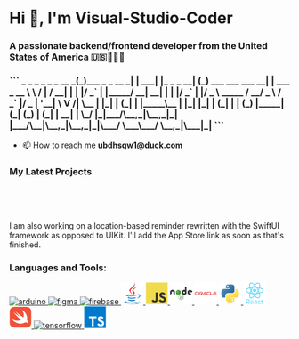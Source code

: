 <h1 align="left">Hi 👋, I'm Visual-Studio-Coder</h1>
<h3 align="left">A passionate backend/frontend developer from the United States of America 🇺🇸🗽🦅🍔</h3>
<div></div>
<h3 align="left">
       ```
       _                 _           _             _ _                           _
__   _(_)___ _   _  __ _| |      ___| |_ _   _  __| (_) ___         ___ ___   __| | ___ _ __
\ \ / | / __| | | |/ _` | |_____/ __| __| | | |/ _` | |/ _ \ _____ / __/ _ \ / _` |/ _ | '__|
 \ V /| \__ | |_| | (_| | |_____\__ | |_| |_| | (_| | | (_) |_____| (_| (_) | (_| |  __| |
  \_/ |_|___/\__,_|\__,_|_|     |___/\__|\__,_|\__,_|_|\___/       \___\___/ \__,_|\___|_|
       ```
</h3>


- 📫 How to reach me **ubdhsqw1@duck.com**

<h3 align="left">My Latest Projects</h3>

<a title="Install schoology Raycast Extension" href="https://www.raycast.com/Vaibhav-Satishkumar/schoology"><img src="https://www.raycast.com/Vaibhav-Satishkumar/schoology/install_button@2x.png?v=1.0" height="64" alt="" style="height: 64px;"></a>

<a title="Install url-shortener Raycast Extension" href="https://www.raycast.com/Vaibhav-Satishkumar/url-shortener"><img src="https://www.raycast.com/Vaibhav-Satishkumar/url-shortener/install_button@2x.png?v=1.0" height="64" alt="" style="height: 64px;"></a>

I am also working on a location-based reminder rewritten with the SwiftUI framework as opposed to UIKit. I'll add the App Store link as soon as that's finished.

<p align="left">
</p>



<h3 align="left">Languages and Tools:</h3>
<p align="left"> <a href="https://www.arduino.cc/" target="_blank" rel="noreferrer"> <img src="https://cdn.worldvectorlogo.com/logos/arduino-1.svg" alt="arduino" width="40" height="40"/> </a> <a href="https://www.figma.com/" target="_blank" rel="noreferrer"> <img src="https://www.vectorlogo.zone/logos/figma/figma-icon.svg" alt="figma" width="40" height="40"/> </a> <a href="https://firebase.google.com/" target="_blank" rel="noreferrer"> <img src="https://www.vectorlogo.zone/logos/firebase/firebase-icon.svg" alt="firebase" width="40" height="40"/> </a> <a href="https://www.java.com" target="_blank" rel="noreferrer"> <img src="https://raw.githubusercontent.com/devicons/devicon/master/icons/java/java-original.svg" alt="java" width="40" height="40"/> </a> <a href="https://developer.mozilla.org/en-US/docs/Web/JavaScript" target="_blank" rel="noreferrer"> <img src="https://raw.githubusercontent.com/devicons/devicon/master/icons/javascript/javascript-original.svg" alt="javascript" width="40" height="40"/> </a> <a href="https://nodejs.org" target="_blank" rel="noreferrer"> <img src="https://raw.githubusercontent.com/devicons/devicon/master/icons/nodejs/nodejs-original-wordmark.svg" alt="nodejs" width="40" height="40"/> </a> <a href="https://www.oracle.com/" target="_blank" rel="noreferrer"> <img src="https://raw.githubusercontent.com/devicons/devicon/master/icons/oracle/oracle-original.svg" alt="oracle" width="40" height="40"/> </a> <a href="https://www.python.org" target="_blank" rel="noreferrer"> <img src="https://raw.githubusercontent.com/devicons/devicon/master/icons/python/python-original.svg" alt="python" width="40" height="40"/> </a> <a href="https://reactjs.org/" target="_blank" rel="noreferrer"> <img src="https://raw.githubusercontent.com/devicons/devicon/master/icons/react/react-original-wordmark.svg" alt="react" width="40" height="40"/> </a> <a href="https://developer.apple.com/swift/" target="_blank" rel="noreferrer"> <img src="https://raw.githubusercontent.com/devicons/devicon/master/icons/swift/swift-original.svg" alt="swift" width="40" height="40"/> </a> <a href="https://www.tensorflow.org" target="_blank" rel="noreferrer"> <img src="https://www.vectorlogo.zone/logos/tensorflow/tensorflow-icon.svg" alt="tensorflow" width="40" height="40"/> </a> <a href="https://www.typescriptlang.org/" target="_blank" rel="noreferrer"> <img src="https://raw.githubusercontent.com/devicons/devicon/master/icons/typescript/typescript-original.svg" alt="typescript" width="40" height="40"/> </a> </p>

